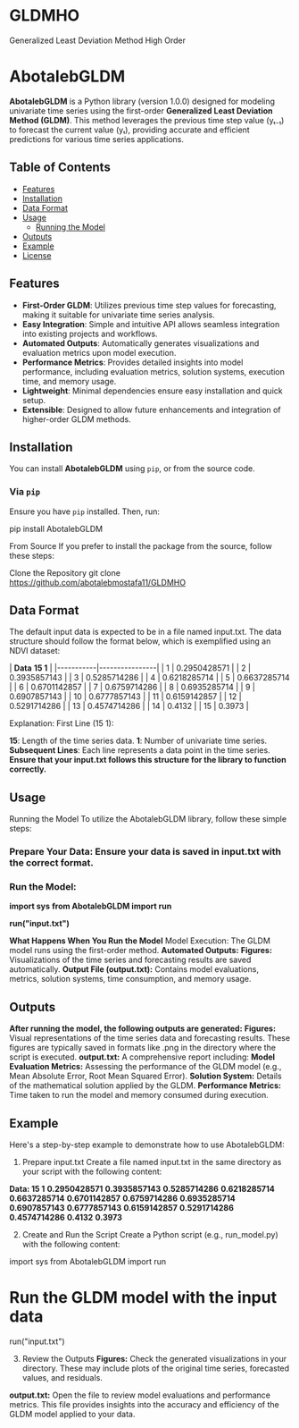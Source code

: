 # GLDMHO
Generalized Least Deviation Method High Order
# AbotalebGLDM

**AbotalebGLDM** is a Python library (version 1.0.0) designed for modeling univariate time series using the first-order **Generalized Least Deviation Method (GLDM)**. This method leverages the previous time step value (yₜ₋₁) to forecast the current value (yₜ), providing accurate and efficient predictions for various time series applications.

## Table of Contents

- [Features](#features)
- [Installation](#installation)
- [Data Format](#data-format)
- [Usage](#usage)
  - [Running the Model](#running-the-model)
- [Outputs](#outputs)
- [Example](#example)
- [License](#license)

## Features

- **First-Order GLDM**: Utilizes previous time step values for forecasting, making it suitable for univariate time series analysis.
- **Easy Integration**: Simple and intuitive API allows seamless integration into existing projects and workflows.
- **Automated Outputs**: Automatically generates visualizations and evaluation metrics upon model execution.
- **Performance Metrics**: Provides detailed insights into model performance, including evaluation metrics, solution systems, execution time, and memory usage.
- **Lightweight**: Minimal dependencies ensure easy installation and quick setup.
- **Extensible**: Designed to allow future enhancements and integration of higher-order GLDM methods.

## Installation

You can install **AbotalebGLDM** using `pip`, or from the source code.

### Via `pip`

Ensure you have `pip` installed. Then, run:


pip install AbotalebGLDM


From Source
If you prefer to install the package from the source, follow these steps:

Clone the Repository
git clone https://github.com/abotalebmostafa11/GLDMHO 

 ## Data Format
The default input data is expected to be in a file named input.txt. The data structure should follow the format below, which is exemplified using an NDVI dataset:

| **Data**  **15 1**         |
|-----------|----------------|
| 1         | 0.2950428571   |
| 2         | 0.3935857143   |
| 3         | 0.5285714286   |
| 4         | 0.6218285714   |
| 5         | 0.6637285714   |
| 6         | 0.6701142857   |
| 7         | 0.6759714286   |
| 8         | 0.6935285714   |
| 9         | 0.6907857143   |
| 10        | 0.6777857143   |
| 11        | 0.6159142857   |
| 12        | 0.5291714286   |
| 13        | 0.4574714286   |
| 14        | 0.4132         |
| 15        | 0.3973         |


Explanation:
First Line (15 1):

**15**: Length of the time series data.
**1**: Number of univariate time series.
**Subsequent Lines**: Each line represents a data point in the time series.
**Ensure that your input.txt follows this structure for the library to function correctly.**



## Usage
Running the Model
To utilize the AbotalebGLDM library, follow these simple steps:

### **Prepare Your Data:** Ensure your data is saved in input.txt with the correct format.

### Run the Model:
**import sys**
**from AbotalebGLDM import run**

**run("input.txt")**

**What Happens When You Run the Model**
Model Execution: The GLDM model runs using the first-order method.
**Automated Outputs:**
**Figures:** Visualizations of the time series and forecasting results are saved automatically.
**Output File (output.txt):** Contains model evaluations, metrics, solution systems, time consumption, and memory usage.


## **Outputs**
**After running the model, the following outputs are generated:**
**Figures:** Visual representations of the time series data and forecasting results. These figures are typically saved in formats like .png in the directory where the script is executed.
**output.txt:** A comprehensive report including:
**Model Evaluation Metrics:** Assessing the performance of the GLDM model (e.g., Mean Absolute Error, Root Mean Squared Error).
**Solution System:** Details of the mathematical solution applied by the GLDM.
**Performance Metrics:** Time taken to run the model and memory consumed during execution.


## **Example**
Here's a step-by-step example to demonstrate how to use AbotalebGLDM:

1. Prepare input.txt
Create a file named input.txt in the same directory as your script with the following content:

**Data: 15 1**
**0.2950428571**
**0.3935857143**
**0.5285714286**
**0.6218285714**
**0.6637285714**
**0.6701142857**
**0.6759714286**
**0.6935285714**
**0.6907857143**
**0.6777857143**
**0.6159142857**
**0.5291714286**
**0.4574714286**
**0.4132**
**0.3973**


2. Create and Run the Script
Create a Python script (e.g., run_model.py) with the following content:

import sys
from AbotalebGLDM import run

# Run the GLDM model with the input data
run("input.txt")


3. Review the Outputs
**Figures:** Check the generated visualizations in your directory. These may include plots of the original time series, forecasted values, and residuals.

**output.txt:** Open the file to review model evaluations and performance metrics. This file provides insights into the accuracy and efficiency of the GLDM model applied to your data.


```bash
